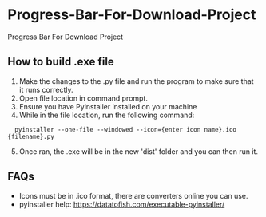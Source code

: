 # Progress-Bar-For-Download-Project
Progress Bar For Download Project

## How to build .exe file
  1. Make the changes to the .py file and run the program to make sure that it runs correctly.
  2. Open file location in command prompt.
  3. Ensure you have Pyinstaller installed on your machine
  4. While in the file location, run the following command:
  ```
    pyinstaller --one-file --windowed --icon={enter icon name}.ico {filename}.py
  ```
  5. Once ran, the .exe will be in the new 'dist' folder and you can then run it.

## FAQs
  - Icons must be in .ico format, there are converters online you can use.
  - pyinstaller help: https://datatofish.com/executable-pyinstaller/
